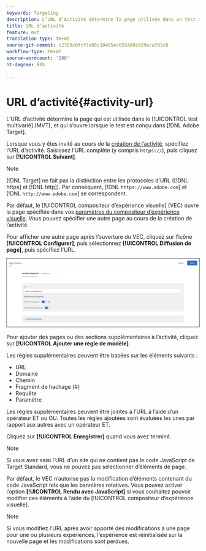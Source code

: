 ```yaml
---
keywords: Targeting
description: L’URL d’Activité détermine la page utilisée dans un test multivarié Adobe Target (MVT) et qui s’ouvre lorsque le test est conçu dans Adobe Target.
title: URL d’activité
feature: mvt
translation-type: tm+mt
source-git-commit: c2769c0fcf7a05c10405ec855468c829aca785c0
workflow-type: tm+mt
source-wordcount: '288'
ht-degree: 84%

---
```



# URL d’activité{#activity-url}

L’URL d’activité détermine la page qui est utilisée dans le [!UICONTROL test multivarié] (MVT), et qui s’ouvre lorsque le test est conçu dans [!DNL Adobe Target].

Lorsque vous y êtes invité au cours de la [création de l’activité](/help/c-activities/c-multivariate-testing/t-create-multivariate-test/create-multivariate-test.md), spécifiez l’URL d’activité. Saisissez l’URL complète (y compris `https://`), puis cliquez sur **[!UICONTROL Suivant]**.

>[!NOTE]
>
>[!DNL Target] ne fait pas la distinction entre les protocoles d’URL ([!DNL https] et [!DNL http]). Par conséquent, [!DNL `https://www.adobe.com`] et [!DNL `http://www.adobe.com`] se correspondent.

Par défaut, le [!UICONTROL compositeur d’expérience visuelle] (VEC) ouvre la page spécifiée dans vos [paramètres du compositeur d’expérience visuelle](/help/administrating-target/visual-experience-composer-set-up.md). Vous pouvez spécifier une autre page au cours de la création de l’activité.

Pour afficher une autre page après l’ouverture du VEC, cliquez sur l’icône **[!UICONTROL Configurer]**, puis sélectionnez **[!UICONTROL Diffusion de page]**, puis spécifiez l’URL.

![Boîte de dialogue Diffusion de page](/help/c-activities/c-multivariate-testing/t-create-multivariate-test/assets/url-config.png)

Pour ajouter des pages ou des sections supplémentaires à l’activité, cliquez sur **[!UICONTROL Ajouter une règle de modèle]**.

Les règles supplémentaires peuvent être basées sur les éléments suivants :

* URL
* Domaine
* Chemin
* Fragment de hachage (#)
* Requête
* Paramètre

Les règles supplémentaires peuvent être jointes à l’URL à l’aide d’un opérateur ET ou OU. Toutes les règles ajoutées sont évaluées les unes par rapport aux autres avec un opérateur ET.

Cliquez sur **[!UICONTROL Enregistrer]** quand vous avez terminé.

>[!NOTE]
>
>Si vous avez saisi l’URL d’un site qui ne contient pas le code JavaScript de Target Standard, vous ne pouvez pas sélectionner d’éléments de page.

Par défaut, le VEC n’autorise pas la modification d’éléments contenant du code JavaScript tels que les bannières rotatives. Vous pouvez activer l’option **[!UICONTROL Rendu avec JavaScript]** si vous souhaitez pouvoir modifier ces éléments à l’aide du [!UICONTROL compositeur d’expérience visuelle].

>[!NOTE]
>
>Si vous modifiez l’URL après avoir apporté des modifications à une page pour une ou plusieurs expériences, l’expérience est réinitialisée sur la nouvelle page et les modifications sont perdues.